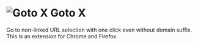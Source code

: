 # ![Goto X](chrome/assets/icon48.png) Goto X

Go to non-linked URL selection with one click even without domain suffix. This is an extension for Chrome and Firefox.
